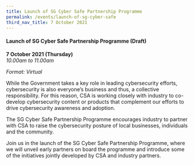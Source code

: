 ```yaml
---
title: Launch of SG Cyber Safe Partnership Programme
permalink: /events/launch-of-sg-cyber-safe
third_nav_title: 7 October 2021
---
```


#### **Launch of SG Cyber Safe Partnership Programme (Draft)**

**7 October 2021 (Thursday)**  
*10.00am to 11.00am*

*Format: Virtual*

While the Government takes a key role in leading cybersecurity efforts, cybersecurity is also everyone’s business and thus, a collective responsibility. For this reason, CSA is working closely with industry to co-develop cybersecurity content or products that complement our efforts to drive cybersecurity awareness and adoption.

The SG Cyber Safe Partnership Programme encourages industry to partner with CSA to raise the cybersecurity posture of local businesses, individuals and the community.

Join us in the launch of the SG Cyber Safe Partnership Programme, where we will unveil early partners on board the programme and introduce some of the initiatives jointly developed by CSA and industry partners.